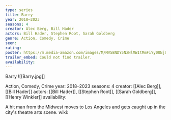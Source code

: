 ```yaml
---
type: series
title: Barry
year: 2018–2023
seasons: 4
creator: Alec Berg, Bill Hader
actors: Bill Hader, Stephen Root, Sarah Goldberg
genre: Action, Comedy, Crime
seen:
rating: 
poster: https://m.media-amazon.com/images/M/MV5BNDY5NzNlMWItMmFiYy00NjU1LWFhYTAtOWNhYjI2NDViNTZmXkEyXkFqcGdeQXVyMTkxNjUyNQ@@._V1_SX300.jpg
trailer_embed: Could not find trailer.
availability:
---
```

Barry
![[Barry.jpg]]

Action, Comedy, Crime
year: 2018–2023
seasons: 4
creator: [[Alec Berg]], [[Bill Hader]]
actors: [[Bill Hader]], [[Stephen Root]], [[Sarah Goldberg]], [[Henry Winkler]]
availability:

A hit man from the Midwest moves to Los Angeles and gets caught up in the city's theatre arts scene.
wiki: 


